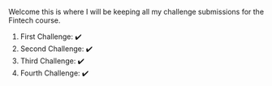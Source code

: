 Welcome this is where I will be keeping all my challenge submissions for the Fintech course.

1. First Challenge: ✔️
2. Second Challenge: ✔️
3. Third Challenge: ✔️
4. Fourth Challenge: ✔️
